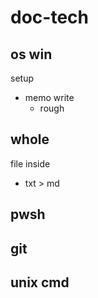 
# doc-tech


## os win

setup 
- memo write
  - rough



## whole

file inside
- txt > md



## pwsh



## git



## unix cmd




